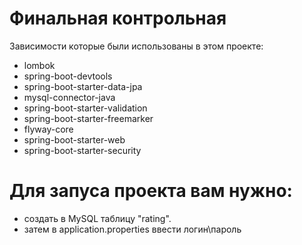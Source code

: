 # Финальная контрольная

Зависимости которые были использованы в этом проекте:
- lombok
- spring-boot-devtools
- spring-boot-starter-data-jpa
- mysql-connector-java
- spring-boot-starter-validation
- spring-boot-starter-freemarker
- flyway-core
- spring-boot-starter-web
- spring-boot-starter-security

# Для запуса проекта вам нужно:
- создать в MySQL таблицу "rating".
- затем в application.properties ввести логин\пароль
